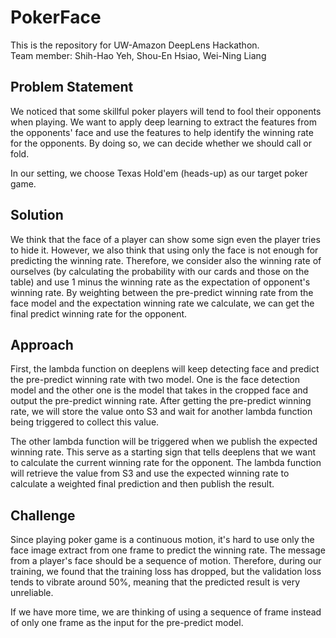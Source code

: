 # PokerFace
This is the repository for UW-Amazon DeepLens Hackathon.<br>
Team member: Shih-Hao Yeh, Shou-En Hsiao, Wei-Ning Liang

Problem Statement
---
We noticed that some skillful poker players will tend to fool their opponents when playing. We want to apply deep learning to extract the features from the opponents' face and use the features to help identify the winning rate for the opponents. By doing so, we can decide whether we should call or fold. 

In our setting, we choose Texas Hold'em (heads-up) as our target poker game.

Solution
---
We think that the face of a player can show some sign even the player tries to hide it. However, we also think that using only the face is not enough for predicting the winning rate. Therefore, we consider also the winning rate of ourselves (by calculating the probability with our cards and those on the table) and use 1 minus the winning rate as the expectation of opponent's winning rate. By weighting between the pre-predict winning rate from the face model and the expectation winning rate we calculate, we can get the final predict winning rate for the opponent.

Approach
---
First, the lambda function on deeplens will keep detecting face and predict the pre-predict winning rate with two model. One is the face detection model and the other one is the model that takes in the cropped face and output the pre-predict winning rate. After getting the pre-predict winning rate, we will store the value onto S3 and wait for another lambda function being triggered to collect this value.

The other lambda function will be triggered when we publish the expected winning rate. This serve as a starting sign that tells deeplens that we want to calculate the current winning rate for the opponent. The lambda function will retrieve the value from S3 and use the expected winning rate to calculate a weighted final prediction and then publish the result.

Challenge
---
Since playing poker game is a continuous motion, it's hard to use only the face image extract from one frame to predict the winning rate. The message from a player's face should be a sequence of motion. Therefore, during our training, we found that the training loss has dropped, but the validation loss tends to vibrate around 50%, meaning that the predicted result is very unreliable.

If we have more time, we are thinking of using a sequence of frame instead of only one frame as the input for the pre-predict model.
